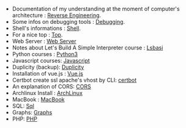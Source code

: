 <!-- TITLE: Documentation -->
<!-- SUBTITLE: All documentations i need to create for understand or remember -->

- Documentation of my understanding at the moment of computer's architecture : [Reverse Engineering](reverse-engineering).
- Some infos on debugging tools : [Debugging](debugging).
- Shell's informations : [Shell](shell).
- For a nice top : [Top](top).
- Web Server : [Web Server](web-server)
- Notes about Let's Build A Simple Interpreter course : [Lsbasi](lets-build-a-simple-interpreter)
- Python courses : [Python3](python-3)
- Javascript courses: [Javascript](javascript)
- Duplicity (backup): [Duplicity](duplicity)
- Installation of vue.js : [Vue.js](vue-js)
- Certbot create ssl apache's vhost by CLI: [certbot](certbot)
- An explanation of CORS: [CORS](cors)
- Archlinux Install : [ArchLinux](archlinux)
- MacBook : [MacBook](mac-book)
- SQL: [Sql](sql)
- Graphs: [Graphs](graphs)
- PHP: [PHP](php)